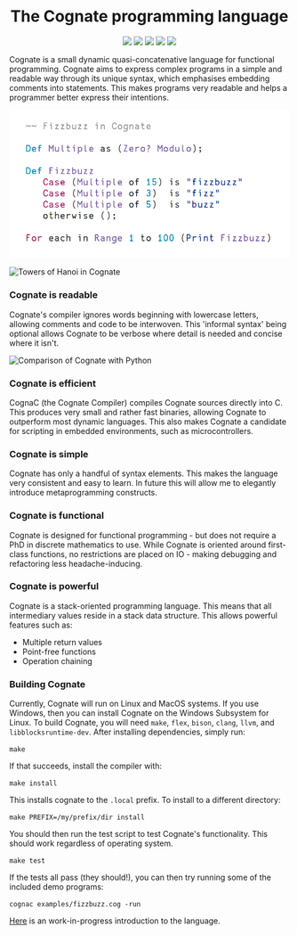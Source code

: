 
<h1 align="center"> The Cognate programming language </h1>
<p align="center">
<img src="https://github.com/stavromulabeta/cognate/actions/workflows/test-debian.yml/badge.svg">
<img src="https://github.com/stavromulabeta/cognate/actions/workflows/test-macos.yml/badge.svg">
<img src="https://api.codiga.io/project/33196/score/svg">
<img src="https://api.codiga.io/project/33196/status/svg">
<img src="https://img.shields.io/github/license/stavromulabeta/cognate.svg">
</p>

Cognate is a small dynamic quasi-concatenative language for functional programming. Cognate aims to express complex programs in a simple and readable way through its unique syntax, which emphasises embedding comments into statements. This makes programs very readable and helps a programmer better express their intentions.

![FizzBuzz in Cognate](fizzbuzz.png?raw=true)

![Towers of Hanoi in Cognate](hanoi.png?raw=true)

### Cognate is readable
Cognate's compiler ignores words beginning with lowercase letters, allowing comments and code to be interwoven. This 'informal syntax' being optional allows Cognate to be verbose where detail is needed and concise where it isn't.

![Comparison of Cognate with Python](comparison.png?raw=true)

### Cognate is efficient
CognaC (the Cognate Compiler) compiles Cognate sources directly into C. This produces very small and rather fast binaries, allowing Cognate to outperform most dynamic languages. This also makes Cognate a candidate for scripting in embedded environments, such as microcontrollers.

### Cognate is simple
Cognate has only a handful of syntax elements. This makes the language very consistent and easy to learn. In future this will allow me to elegantly introduce metaprogramming constructs.

### Cognate is functional
Cognate is designed for functional programming - but does not require a PhD in discrete mathematics to use. While Cognate is oriented around first-class functions, no restrictions are placed on IO - making debugging and refactoring less headache-inducing.

### Cognate is powerful
Cognate is a stack-oriented programming language. This means that all intermediary values reside in a stack data structure. This allows powerful features such as:

* Multiple return values
* Point-free functions
* Operation chaining

### Building Cognate
Currently, Cognate will run on Linux and MacOS systems. If you use Windows, then you can install Cognate on the Windows Subsystem for Linux. To build Cognate, you will need `make`, `flex`, `bison`, `clang`, `llvm`, and `libblocksruntime-dev`. After installing dependencies, simply run:
```
make
```
If that succeeds, install the compiler with:
```
make install
```
This installs cognate to the `.local` prefix. To install to a different directory:
```
make PREFIX=/my/prefix/dir install
```
You should then run the test script to test Cognate's functionality. This should work regardless of operating system.
```
make test
```
If the tests all pass (they should!), you can then try running some of the included demo programs:
```
cognac examples/fizzbuzz.cog -run
```

[Here](INTRODUCTION.md) is an work-in-progress introduction to the language.
